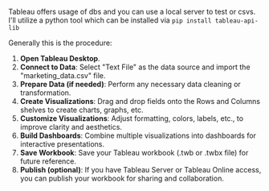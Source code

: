 Tableau offers usage of dbs and you can use a local server to test or csvs. I'll utilize a python tool which can be installed via `pip install tableau-api-lib` 



Generally this is the procedure:

1. **Open Tableau Desktop**.
2. **Connect to Data**: Select "Text File" as the data source and import the "marketing_data.csv" file.
3. **Prepare Data (if needed)**: Perform any necessary data cleaning or transformation.
4. **Create Visualizations**: Drag and drop fields onto the Rows and Columns shelves to create charts, graphs, etc.
5. **Customize Visualizations**: Adjust formatting, colors, labels, etc., to improve clarity and aesthetics.
6. **Build Dashboards**: Combine multiple visualizations into dashboards for interactive presentations.
7. **Save Workbook**: Save your Tableau workbook (.twb or .twbx file) for future reference.
8. **Publish (optional)**: If you have Tableau Server or Tableau Online access, you can publish your workbook for sharing and collaboration.
